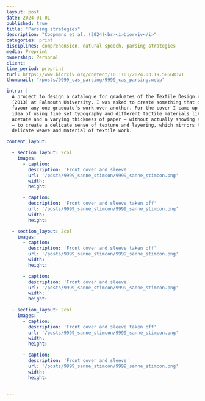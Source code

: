 ```yaml
---
layout: post
date: 2024-01-01
published: true
title: "Parsing strategies"
description: "Coopmans et al. (2024)<br><i>biorxiv</i>"
categories: print
disciplines: comprehension, natural speech, parsing strategies
media: Preprint
ownership: Personal
client:
time_period: preprint
turl: https://www.biorxiv.org/content/10.1101/2024.03.19.585683v1
thumbnail: "/posts/9999_cas_parsing/9999_cas_parsing.webp"

intro: |
  A project to design a catalogue for graduates of the Textile Design course
  (2013) at Falmouth University. I was asked to create something that did not
  favour any one graduate’s work over another. For the cover I came up with the
  idea of using fine set typography and different tactile materials like clear
  acetate and a varying thickness of paper — without actually showing any work
  — to create a delicate sense of texture and layering, which mirrors the
  delicate weave and material of textile work.

content_layout:

  - section_layout: 2col
    images:
      - caption:
        description: 'Front cover and sleeve'
        url: '/posts/9999_sanne_stimcon/9999_sanne_stimcon.png'
        width:
        height:

      - caption:
        description: 'Front cover and sleeve taken off'
        url: '/posts/9999_sanne_stimcon/9999_sanne_stimcon.png'
        width:
        height:

  - section_layout: 2col
    images:
      - caption:
        description: 'Front cover and sleeve taken off'
        url: '/posts/9999_sanne_stimcon/9999_sanne_stimcon.png'
        width:
        height:

      - caption:
        description: 'Front cover and sleeve'
        url: '/posts/9999_sanne_stimcon/9999_sanne_stimcon.png'
        width:
        height:

  - section_layout: 2col
    images:
      - caption:
        description: 'Front cover and sleeve taken off'
        url: '/posts/9999_sanne_stimcon/9999_sanne_stimcon.png'
        width:
        height:

      - caption:
        description: 'Front cover and sleeve'
        url: '/posts/9999_sanne_stimcon/9999_sanne_stimcon.png'
        width:
        height:


---
```

